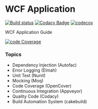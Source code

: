 # WCF Application
[![Build status](https://ci.appveyor.com/api/projects/status/i3fjcwmk4656fne9?svg=true)](https://ci.appveyor.com/project/giansalex/wcf-dependency-injection) 
[![Codacy Badge](https://api.codacy.com/project/badge/Grade/0be4b9f70fe4474aae1e4f236f62c37c)](https://www.codacy.com/app/giansalex/wcf-dependency-injection?utm_source=github.com&amp;utm_medium=referral&amp;utm_content=giansalex/wcf-dependency-injection&amp;utm_campaign=Badge_Grade)
[![codecov](https://codecov.io/gh/giansalex/wcf-dependency-injection/branch/master/graph/badge.svg)](https://codecov.io/gh/giansalex/wcf-dependency-injection)
    
WCF Application Guide

[![code Coverage](https://codecov.io/gh/giansalex/wcf-dependency-injection/commit/1a1da42b08c993d4cfc2c541b0c17b84ce890736/graphs/sunburst.svg)](https://codecov.io/gh/giansalex/wcf-dependency-injection)

### Topics
- Dependency Injection (Autofac)
- Error Logging (Elmah)
- Unit Test (Nunit)
- Mocking  (Moq)
- Code Coverage (OpenCover)
- Continuous Integration (Appveyor)
- Quality Code (Codacy)
- Build Automation System (cakebuild)